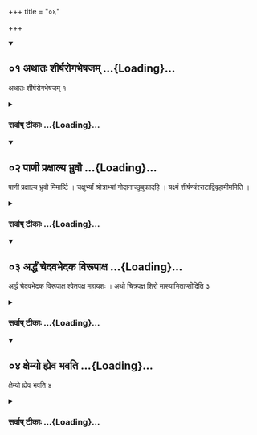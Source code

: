 +++
title = "०६"

+++
<div class="js_include" includetitle="true" newlevelforh1="2" unfilled url="/vedAH_yajuH/vAjasaneyam/sUtram/pAraskara-gRhyam/vishvAsa-prastutiH/3/06/01_athAtaH_shIrSharogabheShajam.md">
<details open><summary><h2>०१ अथातः शीर्षरोगभेषजम् ...{Loading}...</h2></summary>

अथातः शीर्षरोगभेषजम् १
</details>
</div>
<div class="js_include collapsed" newlevelforh1="3" title="सर्वाष् टीकाः" unfilled url="/vedAH_yajuH/vAjasaneyam/sUtram/pAraskara-gRhyam/sarvASh_TIkAH/3/06/01_athAtaH_shIrSharogabheShajam.md">
<details><summary><h3>सर्वाष् टीकाः ...{Loading}...</h3></summary>
<details><summary>Oldenberg</summary>

1. Now the cure for headache.
</details>
</details>
</div>
<div class="js_include" includetitle="true" newlevelforh1="2" unfilled url="/vedAH_yajuH/vAjasaneyam/sUtram/pAraskara-gRhyam/vishvAsa-prastutiH/3/06/02_02.md">
<details open><summary><h2>०२ पाणी प्रक्षाल्य भ्रुवौ ...{Loading}...</h2></summary>

पाणी प्रक्षाल्य भ्रुवौ मिमार्ष्टि । चक्षुर्भ्यां श्रोत्राभ्यां गोदानाच्छुबुकादहि । यक्ष्मं शीर्षण्यंरराटाद्विवृहामीममिति ।

</details>
</div>
<div class="js_include collapsed" newlevelforh1="3" title="सर्वाष् टीकाः" unfilled url="/vedAH_yajuH/vAjasaneyam/sUtram/pAraskara-gRhyam/sarvASh_TIkAH/3/06/02_02.md">
<details><summary><h3>सर्वाष् टीकाः ...{Loading}...</h3></summary>
<details><summary>Oldenberg</summary>

2. Having moistened his hands, he passes them over his eye-brows with (the verse), 'From the eyes, from the ears, from the whiskers, from the chin, from the forehead, I drive away this disease of the head.'
</details>
</details>
</div>
<div class="js_include" includetitle="true" newlevelforh1="2" unfilled url="/vedAH_yajuH/vAjasaneyam/sUtram/pAraskara-gRhyam/vishvAsa-prastutiH/3/06/03_pANI_praxAlya_bhruvau.md">
<details open><summary><h2>०३ अर्द्धं चेदवभेदक विरूपाक्ष ...{Loading}...</h2></summary>

अर्द्धं चेदवभेदक विरूपाक्ष श्वेतपक्ष महायशः । अथो चित्रपक्ष शिरो मास्याभिताप्सीदिति ३
</details>
</div>
<div class="js_include collapsed" newlevelforh1="3" title="सर्वाष् टीकाः" unfilled url="/vedAH_yajuH/vAjasaneyam/sUtram/pAraskara-gRhyam/sarvASh_TIkAH/3/06/03_pANI_praxAlya_bhruvau.md">
<details><summary><h3>सर्वाष् टीकाः ...{Loading}...</h3></summary>
<details><summary>Oldenberg</summary>

3. If (only) one side (of the head aches, he recites the verse), 'Cleaver! Thou with the disfigured eyes! White-wing! Renowned one! And thou with the various-coloured wing! Let his head not ache.'
</details>
</details>
</div>
<div class="js_include" includetitle="true" newlevelforh1="2" unfilled url="/vedAH_yajuH/vAjasaneyam/sUtram/pAraskara-gRhyam/vishvAsa-prastutiH/3/06/04_xemyo_hyeva_bhavati.md">
<details open><summary><h2>०४ क्षेम्यो ह्येव भवति ...{Loading}...</h2></summary>

क्षेम्यो ह्येव भवति ४
</details>
</div>
<div class="js_include collapsed" newlevelforh1="3" title="सर्वाष् टीकाः" unfilled url="/vedAH_yajuH/vAjasaneyam/sUtram/pAraskara-gRhyam/sarvASh_TIkAH/3/06/04_xemyo_hyeva_bhavati.md">
<details><summary><h3>सर्वाष् टीकाः ...{Loading}...</h3></summary>
<details><summary>Oldenberg</summary>

4. Then it will get better.
</details>
</details>
</div>